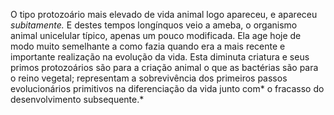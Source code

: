 ﻿O tipo protozoário mais elevado de vida animal logo apareceu, e apareceu *subitamente.* E destes tempos longínquos veio a ameba, o organismo animal unicelular típico, apenas um pouco modificada. Ela age hoje de modo muito semelhante a como fazia quando era a mais recente e importante realização na evolução da vida. Esta diminuta criatura e seus primos protozoários são para a criação animal o que as bactérias são para o reino vegetal;  representam a sobrevivência dos primeiros passos evolucionários primitivos na diferenciação da vida junto com* o fracasso do desenvolvimento subsequente.*
